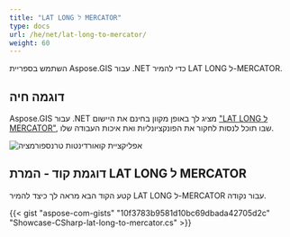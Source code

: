 ```yaml
---
title: "LAT LONG ל MERCATOR"
type: docs
url: /he/net/lat-long-to-mercator/
weight: 60
---
```


השתמש בספריית Aspose.GIS עבור .NET כדי להמיר LAT LONG ל-MERCATOR.

## **דוגמה חיה**

Aspose.GIS עבור .NET מציג לך באופן מקוון בחינם את היישום ["LAT LONG ל MERCATOR"](https://products.aspose.app/gis/transformation/lat-long-to-mercator), שבו תוכל לנסות לחקור את הפונקציונליות ואת איכות העבודה שלו.

![אפליקציית קואורדינטות טרנספורמציה](transform-coordinates.png)

## **דוגמת קוד - המרת LAT LONG ל MERCATOR**

קטע הקוד הבא מראה לך כיצד להמיר LAT LONG ל-MERCATOR עבור נקודה.

{{< gist "aspose-com-gists" "10f3783b9581d10bc69dbada42705d2c" "Showcase-CSharp-lat-long-to-mercator.cs" >}}
